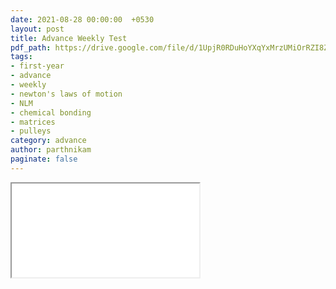 ```yaml
---
date: 2021-08-28 00:00:00  +0530
layout: post
title: Advance Weekly Test
pdf_path: https://drive.google.com/file/d/1UpjR0RDuHoYXqYxMrzUMiOrRZI8ZYx1Z/preview?usp=drive_link
tags: 
- first-year
- advance
- weekly
- newton's laws of motion
- NLM
- chemical bonding
- matrices
- pulleys
category: advance
author: parthnikam
paginate: false
---
```


<iframe class="embed-pdf" src="{{ page.pdf_path }}#toolbar=0" seamless="seamless" scrolling="no" style="overflow:hidden"></iframe>
